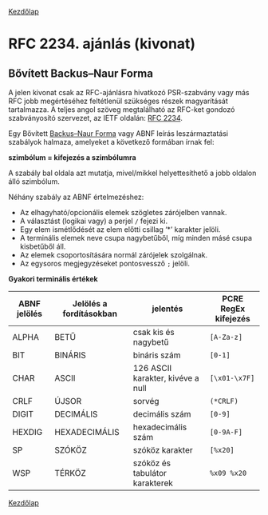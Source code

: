 [Kezdőlap](../README.md)

# RFC 2234. ajánlás (kivonat)

## Bővített Backus–Naur Forma

A jelen kivonat csak az RFC-ajánlásra hivatkozó PSR-szabvány vagy más RFC jobb
megértéséhez feltétlenül szükséges részek magyarítását tartalmazza. A teljes angol
szöveg megtalálható az RFC-ket gondozó szabványosító szervezet, az IETF oldalán:
[RFC 2234](https://tools.ietf.org/html/rfc2234).

Egy Bővített [Backus–Naur Forma](https://hu.wikipedia.org/wiki/Backus%E2%80%93Naur-forma)
vagy ABNF leírás leszármaztatási szabályok halmaza, amelyeket a következő formában
írnak fel:

**szimbólum = kifejezés a szimbólumra**

A szabály bal oldala azt mutatja, mivel/mikkel helyettesíthető a jobb
oldalon álló szimbólum.

Néhány szabály az ABNF értelmezéshez:
* Az elhagyható/opcionális elemek szögletes zárójelben vannak.
* A választást (logikai vagy) a perjel `/` fejezi ki.
* Egy elem ismétlődését az elem előtti csillag ‘*’ karakter jelöli.
* A terminális elemek neve csupa nagybetűből, míg minden másé csupa kisbetűből áll.
* Az elemek csoportosítására normál zárójelek szolgálnak.
* Az egysoros megjegyzéseket pontosvessző `;` jelöli.

**Gyakori terminális értékek**

| ABNF jelölés  | Jelölés a fordításokban |  jelentés       | PCRE RegEx kifejezés  |
|---------------|-------------------------|-----------------|-----------------------|
| ALPHA         | BETŰ                    | csak kis és nagybetű | `[A-Za-z]` |
| BIT           | BINÁRIS                 | bináris szám    | `[0-1]` |
| CHAR          | ASCII                   | 126 ASCII karakter, kivéve a null | `[\x01-\x7F]` |
| CRLF          | ÚJSOR                   | sorvég          | `(*CRLF)` |
| DIGIT         | DECIMÁLIS               | decimális szám  | `[0-9]` |
| HEXDIG        | HEXADECIMÁLIS           | hexadecimális szám | `[0-9A-F]` |
| SP            | SZÓKÖZ                  | szóköz karakter | `[%x20]` |
| WSP           | TÉRKÖZ                  | szóköz és tabulátor karakterek | `%x09 %x20` |


[Kezdőlap](../README.md)
